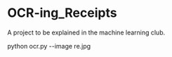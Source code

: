 # OCR-ing_Receipts


A project to be explained in the machine learning club.

python ocr.py --image re.jpg
